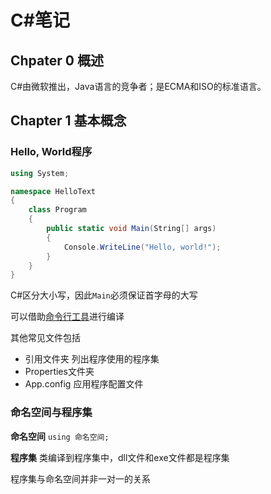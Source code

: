 # C#笔记

## Chpater 0 概述

C#由微软推出，Java语言的竞争者；是ECMA和ISO的标准语言。

## Chapter 1 基本概念

### Hello, World程序

```csharp
using System;

namespace HelloText
{
    class Program
    {
        public static void Main(String[] args)
        {
            Console.WriteLine("Hello, world!");
        }
    }
}
```

C#区分大小写，因此`Main`必须保证首字母的大写

可以借助[命令行工具][命令行工具]进行编译

其他常见文件包括

- 引用文件夹 列出程序使用的程序集
- Properties文件夹
- App.config 应用程序配置文件

[命令行工具]: https://docs.microsoft.com/en-us/dotnet/csharp/language-reference/compiler-options/command-line-building-with-csc-exe

### 命名空间与程序集

**命名空间** `using 命名空间;`

**程序集** 类编译到程序集中，dll文件和exe文件都是程序集

程序集与命名空间并非一对一的关系
